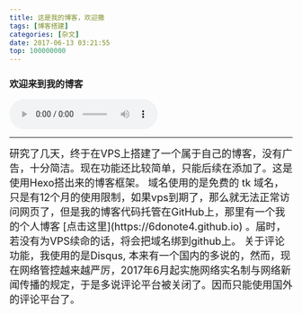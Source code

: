 ```yaml
---
title: 这是我的博客，欢迎撒
tags: [博客搭建]
categories: [杂文]
date: 2017-06-13 03:21:55
top: 100000000
---
```


### 欢迎来到我的博客

<!--more-->
<audio 
controls="controls" name="media" style='width:264px' autoplay loop=true> 
<source src="/musics/wish.mp3">
</audio>

***
<font size=4>
		研究了几天，终于在VPS上搭建了一个属于自己的博客，没有广告，十分简洁。现在功能还比较简单，只能后续在添加了。这是使用Hexo搭出来的博客框架。
        域名使用的是免费的 tk 域名，只是有12个月的使用限制，如果vps到期了，那么就无法正常访问网页了，但是我的博客代码托管在GitHub上，那里有一个我的个人博客 [点击这里](https://6donote4.github.io) 。届时，若没有为VPS续命的话，将会把域名绑到github上。
	关于评论功能，我使用的是Disqus, 本来有一个国内的多说的，然而，现在网络管控越来越严厉，2017年6月起实施网络实名制与网络新闻传播的规定，于是多说评论平台被关闭了。因而只能使用国外的评论平台了。

</size>
